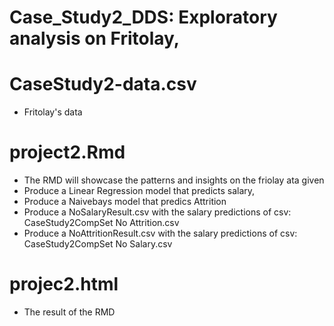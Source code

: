 # Case_Study2_DDS: Exploratory analysis on Fritolay,

# CaseStudy2-data.csv
  - Fritolay's data

# project2.Rmd
  - The RMD will showcase the patterns and insights on the friolay ata given 
  - Produce a Linear Regression model that predicts salary,
  - Produce a Naivebays model that predics Attrition
  - Produce a NoSalaryResult.csv with the salary predictions of csv: CaseStudy2CompSet No Attrition.csv
  - Produce a NoAttritionResult.csv with the salary predictions of csv: CaseStudy2CompSet No Salary.csv 

# projec2.html
  - The result of the RMD


